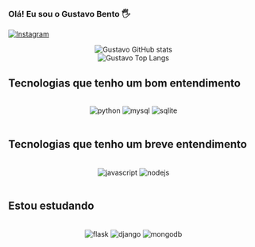 ### Olá! Eu sou o Gustavo Bento 🖐️

[![Instagram](https://img.shields.io/badge/Instagram-E4405F?style=for-the-badge&logo=instagram&logoColor=white)](https://www.instagram.com/gus.mtl_s/)

<div align="center">
     <img src="https://github-readme-stats.vercel.app/api?username=gustavo-bento-teles&show_icons=true&theme=gruvbox" alt="Gustavo GitHub stats">
</div>

<div align="center">
     <img src="https://github-readme-stats.vercel.app/api/top-langs/?username=gustavo-bento-teles&layout=compact" alt="Gustavo Top Langs" />
</div>

## Tecnologias que tenho um bom entendimento

<div align="center"><br/>
     <img alt="python" src="https://img.shields.io/badge/Python-3776AB?style=for-the-badge&logo=python&logoColor=white">
     <img alt="mysql" src="https://img.shields.io/badge/MySQL-00000F?style=for-the-badge&logo=mysql&logoColor=white">
     <img alt="sqlite" src="https://img.shields.io/badge/Sqlite-003B57?style=for-the-badge&logo=sqlite&logoColor=white">
</div><br/>

## Tecnologias que tenho um breve entendimento

<div align="center"><br/>
    <img align="center" alt="javascript" src="https://img.shields.io/badge/JavaScript-F7DF1E?style=for-the-badge&logo=javascript&logoColor=black">
     <img align="center" alt="nodejs" src="https://img.shields.io/badge/Node.js-43853D?style=for-the-badge&logo=node.js&logoColor=white">
</div><br/>

## Estou estudando

<div align="center"><br/>
    <img align="center" alt="flask" src="https://img.shields.io/badge/Flask-000000?style=for-the-badge&logo=flask&logoColor=white">
    <img align="center" alt="django" src="https://img.shields.io/badge/Django-092E20?style=for-the-badge&logo=django&logoColor=white">
    <img align="center" alt="mongodb" src="https://img.shields.io/badge/MongoDB-4EA94B?style=for-the-badge&logo=mongodb&logoColor=white">
</div><br/>
